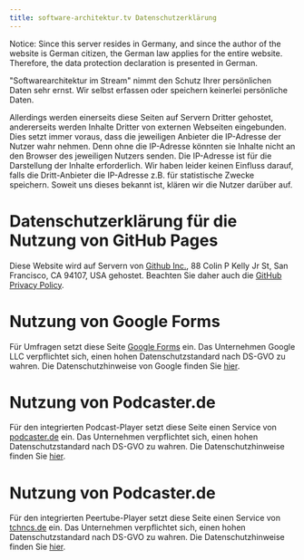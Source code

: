 ```yaml
---
title: software-architektur.tv Datenschutzerklärung
---
```


Notice: Since this server resides in Germany, and since the author of
the website is German citizen, the German law applies for the entire
website. Therefore, the data protection declaration is presented in German.

"Softwarearchitektur im Stream" nimmt den Schutz Ihrer persönlichen
Daten sehr ernst. Wir
selbst erfassen oder speichern keinerlei persönliche Daten.

Allerdings werden einerseits diese Seiten auf Servern Dritter
gehostet, andererseits werden Inhalte Dritter von externen Webseiten
eingebunden. Dies setzt immer voraus, dass die jeweiligen Anbieter die
IP-Adresse der Nutzer wahr nehmen. Denn ohne die IP-Adresse könnten
sie Inhalte nicht an den Browser des jeweiligen Nutzers senden. Die
IP-Adresse ist für die Darstellung der Inhalte erforderlich. Wir haben
leider keinen Einfluss darauf, falls die Dritt-Anbieter die IP-Adresse
z.B. für statistische Zwecke speichern. Soweit uns dieses bekannt ist,
klären wir die Nutzer darüber auf.

# Datenschutzerklärung für die Nutzung von GitHub Pages

Diese Website wird auf Servern von
[Github Inc.](https://www.github.com/), 88 Colin P Kelly Jr St, San
Francisco, CA 94107, USA gehostet. Beachten Sie daher auch die
[GitHub Privacy Policy](https://help.github.com/articles/github-privacy-statement/).

# Nutzung von Google Forms

Für Umfragen setzt diese Seite [Google
Forms](https://google.com/forms) ein. Das Unternehmen Google LLC
verpflichtet sich, einen hohen Datenschutzstandard nach DS-GVO zu
wahren. Die Datenschutzhinweise von Google finden Sie
[hier](https://policies.google.com/privacy?hl=de).

# Nutzung von Podcaster.de

Für den integrierten Podcast-Player setzt diese Seite einen Service
von [podcaster.de](https://www.podcaster.de/) ein. Das Unternehmen
verpflichtet sich, einen hohen Datenschutzstandard nach DS-GVO zu
wahren. Die Datenschutzhinweise finden Sie
[hier](https://www.podcaster.de/privacy).

# Nutzung von Podcaster.de

Für den integrierten Peertube-Player setzt diese Seite einen Service
von [tchncs.de](https://tchncs.de/) ein. Das Unternehmen verpflichtet
sich, einen hohen Datenschutzstandard nach DS-GVO zu wahren. Die
Datenschutzhinweise finden Sie [hier](https://tchncs.de/privacy).
